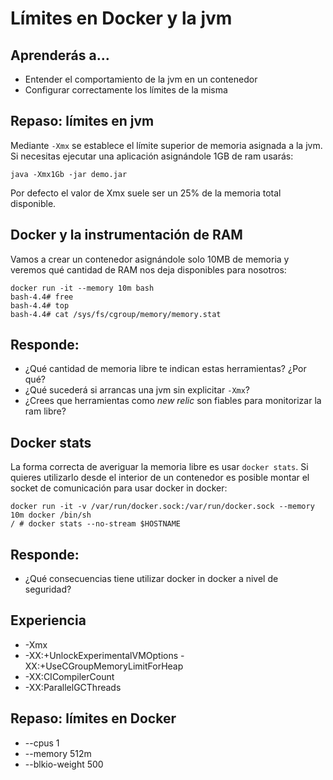 # Límites en Docker y la jvm

## Aprenderás a...

* Entender el comportamiento de la jvm en un contenedor
* Configurar correctamente los límites de la misma

## Repaso: límites en jvm

Mediante `-Xmx` se establece el límite superior de memoria asignada a la jvm. Si necesitas ejecutar una aplicación asignándole 1GB de ram usarás:

```
java -Xmx1Gb -jar demo.jar
```

Por defecto el valor de Xmx suele ser un 25% de la memoria total disponible.

## Docker y la instrumentación de RAM

Vamos a crear un contenedor asignándole solo 10MB de memoria y veremos qué cantidad de RAM nos deja disponibles para nosotros:

```
docker run -it --memory 10m bash
bash-4.4# free
bash-4.4# top
bash-4.4# cat /sys/fs/cgroup/memory/memory.stat

```

## Responde:

* ¿Qué cantidad de memoria libre te indican estas herramientas? ¿Por qué?
* ¿Qué sucederá si arrancas una jvm sin explicitar `-Xmx`?
* ¿Crees que herramientas como *new relic* son fiables para monitorizar la ram libre?

## Docker stats

La forma correcta de averiguar la memoria libre es usar `docker stats`. Si quieres utilizarlo desde el interior de un contenedor es posible montar el socket de comunicación para usar docker in docker:

``` 
docker run -it -v /var/run/docker.sock:/var/run/docker.sock --memory 10m docker /bin/sh
/ # docker stats --no-stream $HOSTNAME
```

## Responde:

* ¿Qué consecuencias tiene utilizar docker in docker a nivel de seguridad?

## Experiencia

* -Xmx
* -XX:+UnlockExperimentalVMOptions -XX:+UseCGroupMemoryLimitForHeap
* -XX:CICompilerCount
* -XX:ParallelGCThreads


## Repaso: límites en Docker

* --cpus 1 
* --memory 512m 
* --blkio-weight 500

